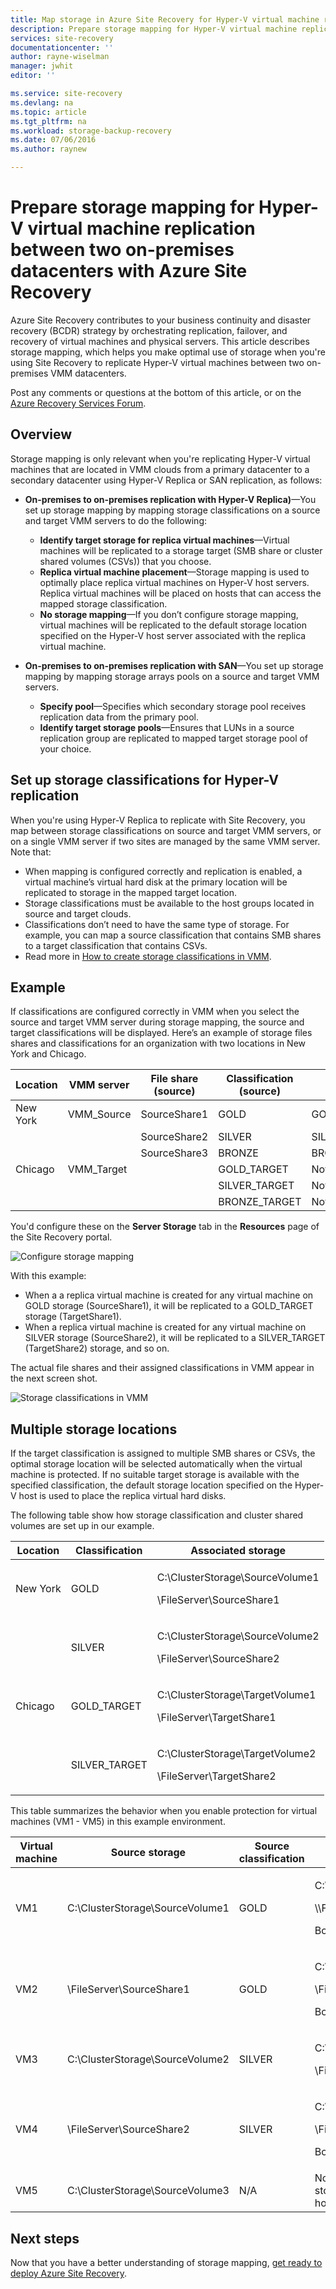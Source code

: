 ```yaml
---
title: Map storage in Azure Site Recovery for Hyper-V virtual machine replication between on-premises datacenters | Microsoft Azure
description: Prepare storage mapping for Hyper-V virtual machine replication between two on-premises datacenters with Azure Site Recovery.
services: site-recovery
documentationcenter: ''
author: rayne-wiselman
manager: jwhit
editor: ''

ms.service: site-recovery
ms.devlang: na
ms.topic: article
ms.tgt_pltfrm: na
ms.workload: storage-backup-recovery
ms.date: 07/06/2016
ms.author: raynew

---
```

# Prepare storage mapping for Hyper-V virtual machine replication between two on-premises datacenters with Azure Site Recovery
Azure Site Recovery contributes to your business continuity and disaster recovery (BCDR) strategy by orchestrating replication, failover, and recovery of virtual machines and physical servers. This article describes storage mapping, which helps you make optimal use of storage when you're using Site Recovery to replicate Hyper-V virtual machines between two on-premises VMM datacenters.

Post any comments or questions at the bottom of this article, or on the [Azure Recovery Services Forum](https://social.msdn.microsoft.com/forums/azure/home?forum=hypervrecovmgr).

## Overview
Storage mapping is only relevant when you're replicating Hyper-V virtual machines that are located in VMM clouds from a primary datacenter to a secondary datacenter using Hyper-V Replica or SAN replication, as follows:

* **On-premises to on-premises replication with Hyper-V Replica)**—You set up storage mapping by mapping storage classifications on a source and target VMM servers to do the following:
  
  * **Identify target storage for replica virtual machines**—Virtual machines will be replicated to a storage target (SMB share or cluster shared volumes (CSVs)) that you choose.
  * **Replica virtual machine placement**—Storage mapping is used to optimally place replica virtual machines on Hyper-V host servers. Replica virtual machines will be placed on hosts that can access the mapped storage classification.
  * **No storage mapping**—If you don’t configure storage mapping, virtual machines will be replicated to the default storage location specified on the Hyper-V host server associated with the replica virtual machine.
* **On-premises to on-premises replication with SAN**—You set up storage mapping by mapping storage arrays pools on a source and target VMM servers.
  
  * **Specify pool**—Specifies which secondary storage pool receives replication data from the primary pool.
  * **Identify target storage pools**—Ensures that LUNs in a source replication group are replicated to mapped target storage pool of your choice.

## Set up storage classifications for Hyper-V replication
When you're using Hyper-V Replica to replicate with Site Recovery,  you map between storage classifications on source and target VMM servers, or on a single VMM server if two sites are managed by the same VMM server. Note that:

* When mapping is configured correctly and replication is enabled, a virtual machine’s virtual hard disk at the primary location will be replicated to storage in the mapped target location.
* Storage classifications must be available to the host groups located in source and target clouds.
* Classifications don’t need to have the same type of storage. For example, you can map a source classification that contains SMB shares to a target classification that contains CSVs.
* Read more in [How to create storage classifications in VMM](https://technet.microsoft.com/library/gg610685.aspx).

## Example
If classifications are configured correctly in VMM when you select the source and target VMM server during storage mapping, the source and target classifications will be displayed. Here’s an example of storage files shares and classifications for an organization with two locations in New York and Chicago.

| **Location** | **VMM server** | **File share (source)** | **Classification (source)** | **Mapped to** | **File share (target)** |
| --- | --- | --- | --- | --- | --- |
| New York |VMM_Source |SourceShare1 |GOLD |GOLD_TARGET |TargetShare1 |
|  | |SourceShare2 |SILVER |SILVER_TARGET |TargetShare2 |
|  | |SourceShare3 |BRONZE |BRONZE_TARGET |TargetShare3 |
| Chicago |VMM_Target | |GOLD_TARGET |Not mapped | |
|  | | |SILVER_TARGET |Not mapped | |
|  | | |BRONZE_TARGET |Not mapped |

You'd configure these on the **Server Storage** tab in the **Resources** page of the Site Recovery portal.

![Configure storage mapping](./media/site-recovery-storage-mapping/storage-mapping1.png)

With this example:

* When a a replica virtual machine is created for any virtual machine on GOLD storage (SourceShare1), it will be replicated to a GOLD_TARGET storage (TargetShare1).
* When a replica virtual machine is created for any virtual machine on SILVER storage (SourceShare2), it will be replicated to a SILVER_TARGET (TargetShare2) storage, and so on.

The actual file shares and their assigned classifications in VMM appear in the next screen shot.

![Storage classifications in VMM](./media/site-recovery-storage-mapping/storage-mapping2.png)

## Multiple storage locations
If the target classification is assigned to multiple SMB shares or CSVs, the optimal storage location will be selected automatically when the virtual machine is protected. If no suitable target storage is available with the specified classification, the default storage location specified on the Hyper-V host is used to place the replica virtual hard disks.

The following table show how storage classification and cluster shared volumes are set up in our example.

| **Location** | **Classification** | **Associated storage** |
| --- | --- | --- |
| New York |GOLD |<p>C:\ClusterStorage\SourceVolume1</p><p>\\FileServer\SourceShare1</p> |
|  |SILVER |<p>C:\ClusterStorage\SourceVolume2</p><p>\\FileServer\SourceShare2</p> |
| Chicago |GOLD_TARGET |<p>C:\ClusterStorage\TargetVolume1</p><p>\\FileServer\TargetShare1</p> |
|  |SILVER_TARGET |<p>C:\ClusterStorage\TargetVolume2</p><p>\\FileServer\TargetShare2</p> |

This table summarizes the behavior when you enable protection for virtual machines (VM1 - VM5) in this example environment.

| **Virtual machine** | **Source storage** | **Source classification** | **Mapped target storage** |
| --- | --- | --- | --- |
| VM1 |C:\ClusterStorage\SourceVolume1 |GOLD |<p>C:\ClusterStorage\SourceVolume1</p><p>\\\FileServer\SourceShare1</p><p>Both GOLD_TARGET</p> |
| VM2 |\\FileServer\SourceShare1 |GOLD |<p>C:\ClusterStorage\SourceVolume1</p><p>\\FileServer\SourceShare1</p> <p>Both GOLD_TARGET</p> |
| VM3 |C:\ClusterStorage\SourceVolume2 |SILVER |<p>C:\ClusterStorage\SourceVolume2</p><p>\FileServer\SourceShare2</p> |
| VM4 |\FileServer\SourceShare2 |SILVER |<p>C:\ClusterStorage\SourceVolume2</p><p>\\FileServer\SourceShare2</p><p>Both SILVER_TARGET</p> |
| VM5 |C:\ClusterStorage\SourceVolume3 |N/A |No mapping, so the default storage location of the Hyper-V host is used |

## Next steps
Now that you have a better understanding of storage mapping, [get ready to deploy Azure Site Recovery](site-recovery-best-practices.md).

